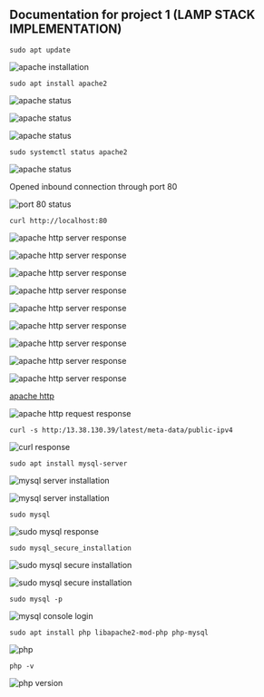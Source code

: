 ## Documentation for project 1 (LAMP STACK IMPLEMENTATION)

`sudo apt update`

![apache installation](./images/packages_update.PNG)

`sudo apt install apache2`

![apache status](./images/apache_package_configuration_pending_kernel_upgrade.PNG)

![apache status](./images/apache_package_configuration_outdated_libraries.PNG)

![apache status](./images/packages_update.PNG)

`sudo systemctl status apache2`

![apache status](./images/apache_status_4.PNG)

Opened inbound connection through port 80

![port 80 status](./images/port_80_opened.PNG)

`curl http://localhost:80`

![apache http server response](./images/apache_http_server_response_page1.PNG)

![apache http server response](./images/apache_http_server_response_page2.PNG)

![apache http server response](./images/apache_http_server_response_page3.PNGg)

![apache http server response](./images/apache_http_server_response_page4.PNG)

![apache http server response](./images/apache_http_server_response_page5.PNG)

![apache http server response](./images/apache_http_server_response_page6.PNG)

![apache http server response](./images/apache_http_server_response_page7.PNG)

![apache http server response](./images/apache_http_server_response_page8.PNG)

![apache http server response](./images/apache_http_server_response_page9.PNG)

[apache http](http://13.38.130.39)

![apache http request response](./images/apache_http_request_response.PNG)

`curl -s http:/13.38.130.39/latest/meta-data/public-ipv4`

![curl response](./images/public_ip_address_retrieval.PNG)

`sudo apt install mysql-server`

![mysql server installation](./images/mysql_installation/mysql_installation_page1.PNG)

![mysql server installation](./images/mysql_installation/mysql_installation_page2.PNG)

`sudo mysql`

![sudo mysql response](./images/mysql_installation/sudo_mysql_response.PNG)

`sudo mysql_secure_installation`

![sudo mysql secure installation](./images/mysql_installation/sudo_mysql_secure_installation_page1.PNG)

![sudo mysql secure installation](./images/mysql_installation/sudo_mysql_secure_installation_page2.PNG)

`sudo mysql -p`

![mysql console login](./images/mysql_installation/sudo_mysql_-p_response.PNG)

`sudo apt install php libapache2-mod-php php-mysql`

![php](./images/php_installation/php_installation_page.PNG)

`php -v`

![php version](./images/php_installation/php_version.PNG)







